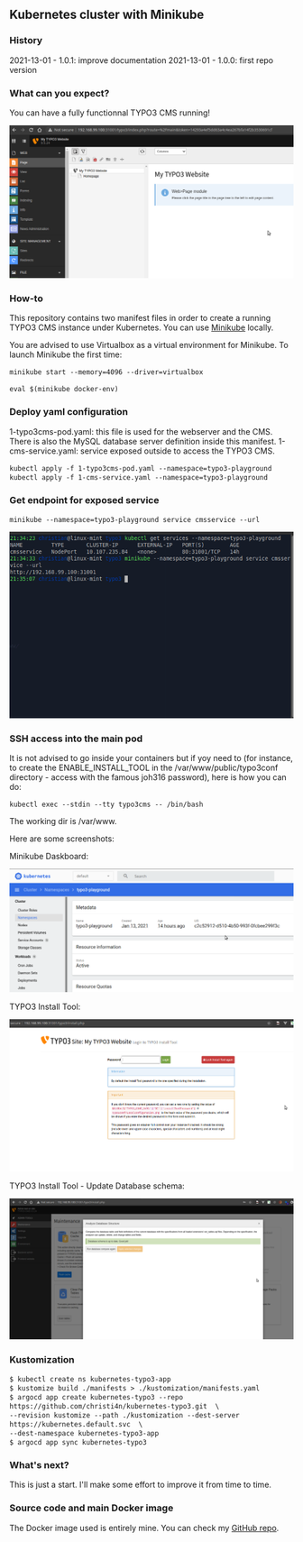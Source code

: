 ## Kubernetes cluster with Minikube

### History

2021-13-01 - 1.0.1: improve documentation
2021-13-01 - 1.0.0: first repo version

### What can you expect?

You can have a fully functionnal TYPO3 CMS running!

![Backend running](https://raw.githubusercontent.com/christi4n/kubernetes-typo3/master/assets/typo3-running-kubernetes.png)

### How-to
This repository contains two manifest files in order to create a running TYPO3 CMS instance under Kubernetes.
You can use [Minikube](https://minikube.sigs.k8s.io/) locally.

You are advised to use Virtualbox as a virtual environment for Minikube.
To launch Minikube the first time:

```
minikube start --memory=4096 --driver=virtualbox
```

```
eval $(minikube docker-env)
```

### Deploy yaml configuration

1-typo3cms-pod.yaml: this file is used for the webserver and the CMS. There is also the MySQL database server definition inside this manifest.
1-cms-service.yaml: service exposed outside to access the TYPO3 CMS.

```
kubectl apply -f 1-typo3cms-pod.yaml --namespace=typo3-playground
kubectl apply -f 1-cms-service.yaml --namespace=typo3-playground
```

### Get endpoint for exposed service

```
minikube --namespace=typo3-playground service cmsservice --url
```
![Get endpoint for exposed service](https://raw.githubusercontent.com/christi4n/kubernetes-typo3/master/assets/kubectl-service-endpoint.png)

### SSH access into the main pod

It is not advised to go inside your containers but if yoy need to (for instance, to create the ENABLE_INSTALL_TOOL in the /var/www/public/typo3conf directory - access with the famous joh316 password), here is how you can do:

```
kubectl exec --stdin --tty typo3cms -- /bin/bash
```

The working dir is /var/www.

Here are some screenshots:

Minikube Daskboard:

![Minikube Daskboard](https://raw.githubusercontent.com/christi4n/kubernetes-typo3/master/assets/minikube-dashboard.png)

TYPO3 Install Tool:

![TYPO3 Install Tool](https://raw.githubusercontent.com/christi4n/kubernetes-typo3/master/assets/typo3-install-tool.png)

TYPO3 Install Tool - Update Database schema:

![TYPO3 Install Tool - Update Database schema](https://raw.githubusercontent.com/christi4n/kubernetes-typo3/master/assets/typo3-install-tool-update-database-schema.png)

### Kustomization
    $ kubectl create ns kubernetes-typo3-app
    $ kustomize build ./manifests > ./kustomization/manifests.yaml
    $ argocd app create kubernetes-typo3 --repo https://github.com/christi4n/kubernetes-typo3.git  \ 
    --revision kustomize --path ./kustomization --dest-server https://kubernetes.default.svc  \ 
    --dest-namespace kubernetes-typo3-app
    $ argocd app sync kubernetes-typo3

### What's next?

This is just a start. I'll make some effort to improve it from time to time.

### Source code and main Docker image

The Docker image used is entirely mine.
You can check my [GitHub repo](https://github.com/christi4n/docker-multistage).